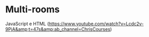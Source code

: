 # Multi-rooms
JavaScript e HTML (https://www.youtube.com/watch?v=Lcdc2v-9PjA&amp;t=47s&amp;ab_channel=ChrisCourses)
